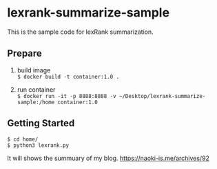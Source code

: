 # lexrank-summarize-sample

This is the sample code for lexRank summarization.

## Prepare

1. build image  
`$ docker build -t container:1.0 .`  

2. run container  
`$ docker run -it -p 8888:8888 -v ~/Desktop/lexrank-summarize-sample:/home container:1.0`  

## Getting Started

`$ cd home/`  
`$ python3 lexrank.py`

It will shows the summuary of my blog.
https://naoki-is.me/archives/92
